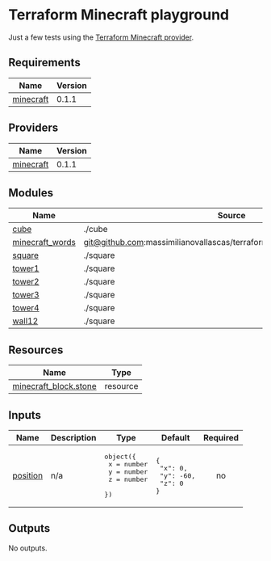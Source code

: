 # Terraform Minecraft playground

Just a few tests using the [Terraform Minecraft provider](https://registry.terraform.io/providers/HashiCraft/minecraft/0.1.1).

<!-- BEGIN_TF_DOCS -->
## Requirements

| Name | Version |
|------|---------|
| <a name="requirement_minecraft"></a> [minecraft](#requirement\_minecraft) | 0.1.1 |

## Providers

| Name | Version |
|------|---------|
| <a name="provider_minecraft"></a> [minecraft](#provider\_minecraft) | 0.1.1 |

## Modules

| Name | Source | Version |
|------|--------|---------|
| <a name="module_cube"></a> [cube](#module\_cube) | ./cube | n/a |
| <a name="module_minecraft_words"></a> [minecraft\_words](#module\_minecraft\_words) | git@github.com:massimilianovallascas/terraform_module_minecraft_words.git | n/a |
| <a name="module_square"></a> [square](#module\_square) | ./square | n/a |
| <a name="module_tower1"></a> [tower1](#module\_tower1) | ./square | n/a |
| <a name="module_tower2"></a> [tower2](#module\_tower2) | ./square | n/a |
| <a name="module_tower3"></a> [tower3](#module\_tower3) | ./square | n/a |
| <a name="module_tower4"></a> [tower4](#module\_tower4) | ./square | n/a |
| <a name="module_wall12"></a> [wall12](#module\_wall12) | ./square | n/a |

## Resources

| Name | Type |
|------|------|
| [minecraft_block.stone](https://registry.terraform.io/providers/HashiCraft/minecraft/0.1.1/docs/resources/block) | resource |

## Inputs

| Name | Description | Type | Default | Required |
|------|-------------|------|---------|:--------:|
| <a name="input_position"></a> [position](#input\_position) | n/a | <pre>object({<br>    x = number<br>    y = number<br>    z = number<br>  })</pre> | <pre>{<br>  "x": 0,<br>  "y": -60,<br>  "z": 0<br>}</pre> | no |

## Outputs

No outputs.
<!-- END_TF_DOCS -->